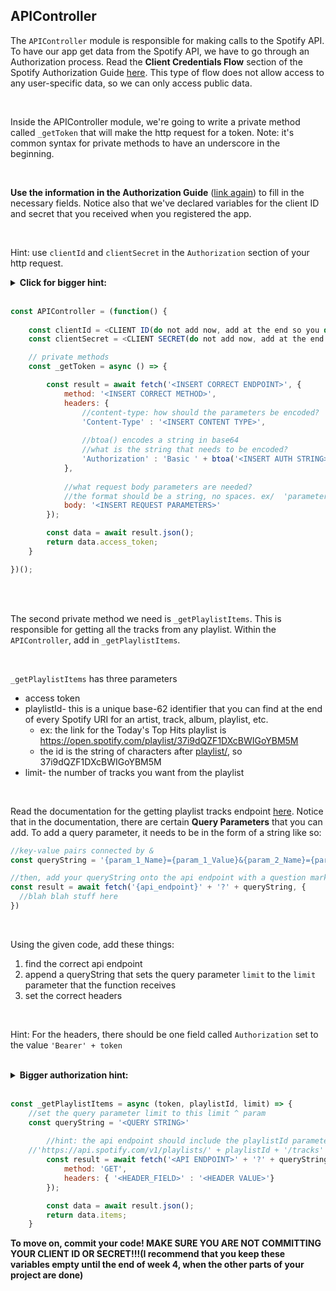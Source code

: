 ## APIController

The `APIController`  module is responsible for making calls to the Spotify API. To have our app get data from the Spotify API, we have to go through an Authorization process. Read the **Client Credentials Flow** section of the Spotify Authorization Guide [here](https://developer.spotify.com/documentation/general/guides/authorization-guide/#client-credentials-flow). This type of flow does not allow access to any user-specific data, so we can only access public data.

<br />


Inside the APIController module, we're going to write a private method called `_getToken`  that will make the http request for a token. Note: it's common syntax for private methods to have an underscore in the beginning.

<br />

**Use the information in the Authorization Guide** ([link again](https://developer.spotify.com/documentation/general/guides/authorization-guide/#client-credentials-flow)) to fill in the necessary fields. Notice also that we've declared variables for the client ID and secret that you received when you registered the app. 

<br />

Hint: use `clientId` and `clientSecret` in the `Authorization`  section of your http request.

<details>
	<summary><strong>Click for bigger hint:</strong> </summary>
	<img src=https://github.com/natalieh235/azure-functions-course/blob/master/images/clientflow.png width=50%>
	<h2>Read the image!! For syntax: </h2>
	

	
	'Authorization' : 'Basic ' + btoa(clientId + ':' + clientSecret)
	body: 'grant_type=client_credentials'

</details>

<br />




```js
const APIController = (function() {
    
    const clientId = <CLIENT ID(do not add now, add at the end so you do not commit this)>;
    const clientSecret = <CLIENT SECRET(do not add now, add at the end so you do not commit this)>;

    // private methods
    const _getToken = async () => {

        const result = await fetch('<INSERT CORRECT ENDPOINT>', {
            method: '<INSERT CORRECT METHOD>',
            headers: {
              	//content-type: how should the parameters be encoded?
                'Content-Type' : '<INSERT CONTENT TYPE>', 
              	
              	//btoa() encodes a string in base64
              	//what is the string that needs to be encoded?
                'Authorization' : 'Basic ' + btoa('<INSERT AUTH STRING>')
            },
						
          	//what request body parameters are needed?
            //the format should be a string, no spaces. ex/  'parameter_name=value'
            body: '<INSERT REQUEST PARAMETERS>'
        });

        const data = await result.json();
        return data.access_token;
    }

})();
```
<br />
<br />



The second private method we need is `_getPlaylistItems`.  This is responsible for getting all the tracks from any playlist. Within the `APIController`,  add in `_getPlaylistItems`. 

<br />

`_getPlaylistItems`  has three parameters

- access token
- playlistId- this is a unique base-62 identifier that you can find at the end of every Spotify URI for an artist, track, album, playlist, etc. 
  - ex: the link for the Today's Top Hits playlist is https://open.spotify.com/playlist/37i9dQZF1DXcBWIGoYBM5M
  - the id is the string of characters after [playlist/](), so 37i9dQZF1DXcBWIGoYBM5M
- limit- the number of tracks you want from the playlist

<br />


Read the documentation for the getting playlist tracks endpoint [here](https://developer.spotify.com/documentation/web-api/reference/playlists/get-playlists-tracks/). Notice that in the documentation, there are certain **Query Parameters**  that you can add. To add a query parameter, it needs to be in the form of a string like so:

```js
//key-value pairs connected by &
const queryString = '{param_1_Name}={param_1_Value}&{param_2_Name}={param_2_Value}'

//then, add your queryString onto the api endpoint with a question mark before
const result = await fetch('{api_endpoint}' + '?' + queryString, {
  //blah blah stuff here
})
```

<br />



Using the given code, add these things:

1. find the correct api endpoint
2. append a queryString that sets the query parameter `limit`  to the `limit`  parameter that the function receives
3. set the correct headers

<br />

Hint: For the headers, there should be one field called `Authorization`  set to the value `'Bearer' + token`

<br />

<details>
  <summary><strong>Bigger authorization hint:</strong></summary>
  
  ```javascript
    //we specify one field called 'Authorization' and set it to 'Bearer' + token
    headers: { 'Authorization' : 'Bearer ' + token}
  ```
</details>

<br />

```js
const _getPlaylistItems = async (token, playlistId, limit) => {
 	//set the query parameter limit to this limit ^ param
  	const queryString = '<QUERY STRING>'
        
        //hint: the api endpoint should include the playlistId parameter somewhere
	//'https://api.spotify.com/v1/playlists/' + playlistId + '/tracks'
        const result = await fetch('<API ENDPOINT>' + '?' + queryString, {
            method: 'GET',
            headers: { '<HEADER_FIELD>' : '<HEADER VALUE>'}
        });

        const data = await result.json();
        return data.items;
    }
```

**To move on, commit your code! MAKE SURE YOU ARE NOT COMMITTING YOUR CLIENT ID OR SECRET!!!(I recommend that you keep these variables empty until the end of week 4, when the other parts of your project are done)**

